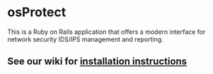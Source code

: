 # osProtect

This is a Ruby on Rails application that offers a modern interface for network security IDS/IPS management and reporting.

## See our wiki for [installation instructions](osProtect/wiki "wiki installation instructions")
